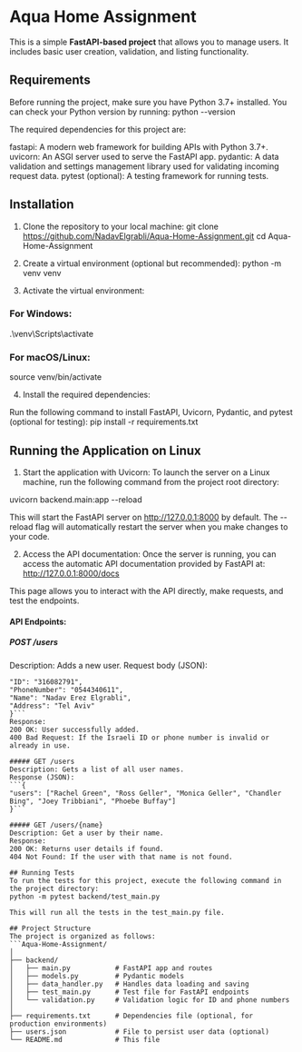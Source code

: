 # Aqua Home Assignment
This is a simple **FastAPI-based project** that allows you to manage users. It includes basic user creation, validation, and listing functionality.

## Requirements
Before running the project, make sure you have Python 3.7+ installed. You can check your Python version by running:
python --version

The required dependencies for this project are:

fastapi: A modern web framework for building APIs with Python 3.7+.
uvicorn: An ASGI server used to serve the FastAPI app.
pydantic: A data validation and settings management library used for validating incoming request data.
pytest (optional): A testing framework for running tests.

## Installation

1. Clone the repository to your local machine:
   git clone https://github.com/NadavElgrabli/Aqua-Home-Assignment.git
   cd Aqua-Home-Assignment

2. Create a virtual environment (optional but recommended):
   python -m venv venv

3. Activate the virtual environment:

### For Windows:
.\venv\Scripts\activate

### For macOS/Linux:
source venv/bin/activate

4. Install the required dependencies:

Run the following command to install FastAPI, Uvicorn, Pydantic, and pytest (optional for testing):
pip install -r requirements.txt

## Running the Application on Linux

1. Start the application with Uvicorn:
   To launch the server on a Linux machine, run the following command from the project root directory:

uvicorn backend.main:app --reload

This will start the FastAPI server on http://127.0.0.1:8000 by default. The --reload flag will automatically restart the server when you make changes to your code.

2. Access the API documentation:
   Once the server is running, you can access the automatic API documentation provided by FastAPI at:
http://127.0.0.1:8000/docs

This page allows you to interact with the API directly, make requests, and test the endpoints.

#### API Endpoints:
##### POST /users
Description: Adds a new user.
Request body (JSON):
```{
"ID": "316082791",
"PhoneNumber": "0544340611",
"Name": "Nadav Erez Elgrabli",
"Address": "Tel Aviv"
}```
Response:
200 OK: User successfully added.
400 Bad Request: If the Israeli ID or phone number is invalid or already in use.

##### GET /users
Description: Gets a list of all user names.
Response (JSON):
```{
"users": ["Rachel Green", "Ross Geller", "Monica Geller", "Chandler Bing", "Joey Tribbiani", "Phoebe Buffay"]
}```

##### GET /users/{name}
Description: Get a user by their name.
Response:
200 OK: Returns user details if found.
404 Not Found: If the user with that name is not found.

## Running Tests
To run the tests for this project, execute the following command in the project directory:
python -m pytest backend/test_main.py

This will run all the tests in the test_main.py file.

## Project Structure
The project is organized as follows:
```Aqua-Home-Assignment/
│
├── backend/
│   ├── main.py           # FastAPI app and routes
│   ├── models.py         # Pydantic models
│   ├── data_handler.py   # Handles data loading and saving
│   ├── test_main.py      # Test file for FastAPI endpoints
│   └── validation.py     # Validation logic for ID and phone numbers
│
├── requirements.txt      # Dependencies file (optional, for production environments)
├── users.json            # File to persist user data (optional)
└── README.md             # This file
```